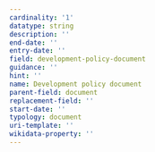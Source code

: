 ```yaml
---
cardinality: '1'
datatype: string
description: ''
end-date: ''
entry-date: ''
field: development-policy-document
guidance: ''
hint: ''
name: Development policy document
parent-field: document
replacement-field: ''
start-date: ''
typology: document
uri-template: ''
wikidata-property: ''
---
```

